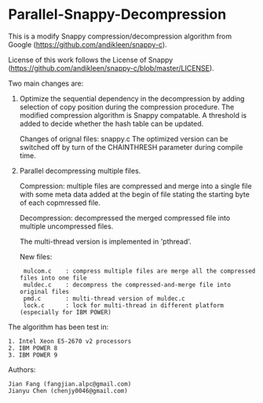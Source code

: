 # Parallel-Snappy-Decompression
This is a modify Snappy compression/decompression algorithm from Google
(https://github.com/andikleen/snappy-c).

License of this work follows the License of Snappy (https://github.com/andikleen/snappy-c/blob/master/LICENSE).

Two main changes are:

1) Optimize the sequential dependency in the decompression by adding selection of copy position during the compression procedure. The modified compression algorithm is Snappy compatable. A threshold is added to decide whether the hash table can be
updated.

    Changes of orignal files: snappy.c
    The optimized version can be switched off by turn of the CHAINTHRESH parameter during compile time.

2) Parallel decompressing multiple files.

    Compression: multiple files are compressed and merge into a single file with some meta data added at the begin of file stating the starting byte of each copmressed file.

    Decompression: decompressed the merged compressed file into multiple uncompressed files.

    The multi-thread version is implemented in 'pthread'.
    
    New files:
    
        mulcom.c    : compress multiple files are merge all the compressed files into one file   
        muldec.c    : decompress the compressed-and-merge file into original files
        pmd.c       : multi-thread version of muldec.c
        lock.c      : lock for multi-thread in different platform (especially for IBM POWER)

The algorithm has been test in:

    1. Intel Xeon E5-2670 v2 processors
    2. IBM POWER 8
    3. IBM POWER 9

Authors:

    Jian Fang (fangjian.alpc@gmail.com)
    Jianyu Chen (chenjy0046@gmail.com)

